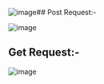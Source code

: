 ![image](https://github.com/Shweta2024/APIs-in-NestJs/assets/75883328/64936749-ddc3-4ca8-a4e7-f502e236754b)## Post Request:- 

![image](https://github.com/Shweta2024/APIs-in-NestJs/assets/75883328/6019e13a-ab97-4d30-b705-7b7e4570ee48)


## Get Request:-

![image](https://github.com/Shweta2024/APIs-in-NestJs/assets/75883328/e97221e1-8d22-4d01-94b4-6def5137f204)

